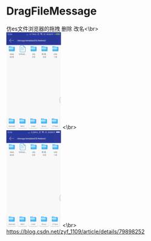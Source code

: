 # DragFileMessage
仿es文件浏览器的拖拽 删除 改名<\br> 
 
 <br>![](https://github.com/originzyf/DragFileMessage/blob/master/app/src/main/res/mipmap-xxxhdpi/gif.gif) <\br> 
  <br>![](https://github.com/originzyf/DragFileMessage/blob/master/app/src/main/res/mipmap-xxxhdpi/gif1.gif) <\br> 
  https://blog.csdn.net/zyf_1109/article/details/79898252
